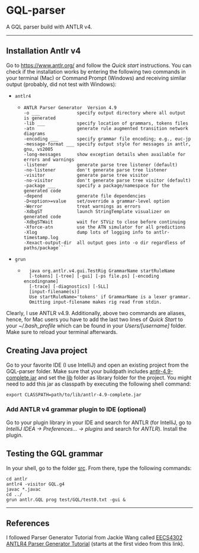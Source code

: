 # GQL-parser
A GQL parser build with ANTLR v4.

---
## Installation Antlr v4
Go to https://www.antlr.org/ and follow the _Quick start_ instructions. You can
check if the installation works by entering the following two commands in your
terminal (Mac) or Command Prompt (Windows) and receiving similar output 
(probably, did not test with Windows):

* `antlr4`
    * ```shell
      ANTLR Parser Generator  Version 4.9
      -o ___              specify output directory where all output is generated
      -lib ___            specify location of grammars, tokens files
      -atn                generate rule augmented transition network diagrams
      -encoding ___       specify grammar file encoding; e.g., euc-jp
      -message-format ___ specify output style for messages in antlr, gnu, vs2005
      -long-messages      show exception details when available for errors and warnings
      -listener           generate parse tree listener (default)
      -no-listener        don't generate parse tree listener
      -visitor            generate parse tree visitor
      -no-visitor         don't generate parse tree visitor (default)
      -package ___        specify a package/namespace for the generated code
      -depend             generate file dependencies
      -D<option>=value    set/override a grammar-level option
      -Werror             treat warnings as errors
      -XdbgST             launch StringTemplate visualizer on generated code
      -XdbgSTWait         wait for STViz to close before continuing
      -Xforce-atn         use the ATN simulator for all predictions
      -Xlog               dump lots of logging info to antlr-timestamp.log
      -Xexact-output-dir  all output goes into -o dir regardless of paths/package```
* `grun`
    * ```shell
        java org.antlr.v4.gui.TestRig GrammarName startRuleName
        [-tokens] [-tree] [-gui] [-ps file.ps] [-encoding encodingname]
        [-trace] [-diagnostics] [-SLL]
        [input-filename(s)]
        Use startRuleName='tokens' if GrammarName is a lexer grammar.
        Omitting input-filename makes rig read from stdin.
        ```
      
Clearly, I use ANTLR v4.9. Additionally, above two commands are aliases, hence, for Mac 
users you have to add the last two lines of _Quick Start_ to your _~/.bash_profile_ which can 
be found in your _Users/[username]_ folder. Make sure to reload your terminal afterwards.

## Creating Java project
Go to your favorite IDE (I use IntelliJ) and open an existing project 
from the GQL-parser folder. Make sure that your buildpath includes 
[antlr-4.9-complete.jar](lib/antlr-4.9-complete.jar) and set the [lib](lib) 
folder as library folder for the project. You might need to add this jar as classpath
by executing the following shell command:

```shell
export CLASSPATH=path/to/lib/antlr-4.9-complete.jar
```

### Add ANTLR v4 grammar plugin to IDE (optional)
Go to your plugin library in your IDE and search for ANTLR (for IntelliJ, go to 
_IntelliJ IDEA -> Preferences... -> plugins_ and search for _ANTLR_). Install 
the plugin.  

## Testing the GQL grammar
In your shell, go to the folder [src](src). From there, type the following commands:

```shell
cd antlr
antlr4 -visitor GQL.g4
javac *.javac
cd ../
grun antlr.GQL prog test/GQL/test0.txt -gui &
```

---
## References
I followed Parser Generator Tutorial from Jackie Wang called
[EECS4302 ANTLR4 Parser Generator Tutorial](https://www.youtube.com/watch?v=6uF1Nxo2xjk)
(starts at the first video from this link).
